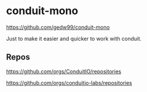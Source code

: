 # conduit-mono

https://github.com/gedw99/conduit-mono

Just to make it easier and quicker to work with conduit.

## Repos

https://github.com/orgs/ConduitIO/repositories

https://github.com/orgs/conduitio-labs/repositories

